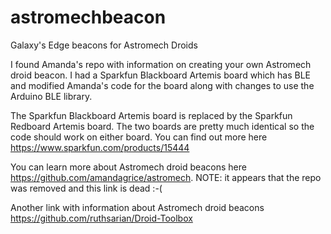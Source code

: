 # astromechbeacon
Galaxy's Edge beacons for Astromech Droids

I found Amanda's repo with information on creating your own Astromech droid beacon. I had a Sparkfun Blackboard Artemis board which has BLE and modified Amanda's code for the board along with changes to use the Arduino BLE library.

The Sparkfun Blackboard Artemis board is replaced by the Sparkfun Redboard Artemis board. The two boards are pretty much identical so the code should work on either board. You can find out more here https://www.sparkfun.com/products/15444

You can learn more about Astromech droid beacons here https://github.com/amandagrice/astromech. NOTE: it appears that the repo was removed and this link is dead :-(

Another link with information about Astromech droid beacons https://github.com/ruthsarian/Droid-Toolbox

